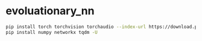 # evoluationary_nn

```bash
pip install torch torchvision torchaudio --index-url https://download.pytorch.org/whl/cu128 -U
pip install numpy networkx tqdm -U
```